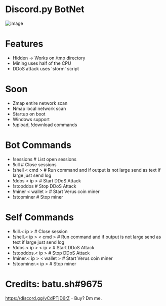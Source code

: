 # Discord.py BotNet
![image](https://user-images.githubusercontent.com/104208624/200583461-146005fc-d2aa-4baf-9a71-babebc985633.png)

# Features
* Hidden -> Works on /tmp directory
* Mining uses half of the CPU
* DDoS attack uses 'storm' script

# Soon
* Zmap entire network scan
* Nmap local network scan
* Startup on boot
* Windows support
* !upload, !download commands

# Bot Commands
* !sessions               # List open sessions
* !kill                   # Close sessions
* !shell < cmd >          # Run command and if output is not large send as text if large just send log
* !ddos < ip >            # Start DDoS Attack
* !stopddos               # Stop DDoS Attack
* !miner < wallet >       # Start Verus coin miner
* !stopminer              # Stop miner

# Self Commands
* !kill.< ip >                   # Close session
* !shell.< ip > < cmd >          # Run command and if output is not large send as text if large just send log
* !ddos.< ip > < ip >            # Start DDoS Attack
* !stopddos.< ip >               # Stop DDoS Attack
* !miner.< ip > < wallet >       # Start Verus coin miner
* !stopminer.< ip >              # Stop miner

# Credits: batu.sh#9675
https://discord.gg/vCdPTjD6rZ - Buy? Dm me.
